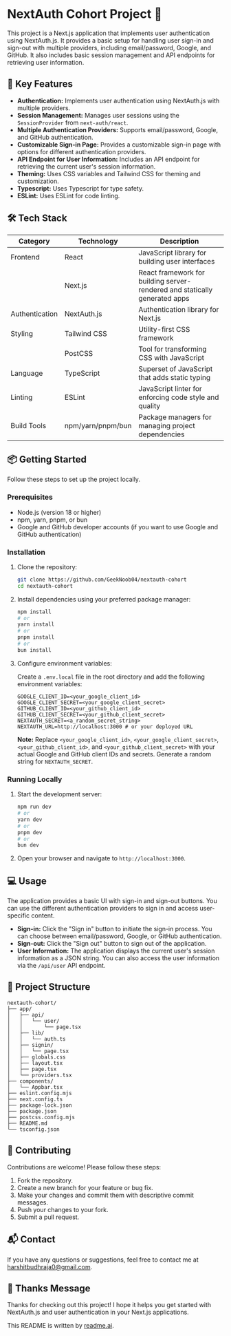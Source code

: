 # NextAuth Cohort Project 🚀

This project is a Next.js application that implements user authentication using NextAuth.js. It provides a basic setup for handling user sign-in and sign-out with multiple providers, including email/password, Google, and GitHub. It also includes basic session management and API endpoints for retrieving user information.

## 🚀 Key Features

- **Authentication:** Implements user authentication using NextAuth.js with multiple providers.
- **Session Management:** Manages user sessions using the `SessionProvider` from `next-auth/react`.
- **Multiple Authentication Providers:** Supports email/password, Google, and GitHub authentication.
- **Customizable Sign-in Page:** Provides a customizable sign-in page with options for different authentication providers.
- **API Endpoint for User Information:** Includes an API endpoint for retrieving the current user's session information.
- **Theming:** Uses CSS variables and Tailwind CSS for theming and customization.
- **Typescript:** Uses Typescript for type safety.
- **ESLint:** Uses ESLint for code linting.

## 🛠️ Tech Stack

| Category    | Technology          | Description                                                                 |
|-------------|-----------------------|-----------------------------------------------------------------------------|
| Frontend    | React               | JavaScript library for building user interfaces                               |
|             | Next.js             | React framework for building server-rendered and statically generated apps   |
| Authentication| NextAuth.js         | Authentication library for Next.js                                          |
| Styling     | Tailwind CSS        | Utility-first CSS framework                                                 |
|             | PostCSS             | Tool for transforming CSS with JavaScript                                     |
| Language    | TypeScript          | Superset of JavaScript that adds static typing                               |
| Linting     | ESLint              | JavaScript linter for enforcing code style and quality                       |
| Build Tools | npm/yarn/pnpm/bun   | Package managers for managing project dependencies                            |

## 📦 Getting Started

Follow these steps to set up the project locally.

### Prerequisites

- Node.js (version 18 or higher)
- npm, yarn, pnpm, or bun
- Google and GitHub developer accounts (if you want to use Google and GitHub authentication)

### Installation

1.  Clone the repository:

    ```bash
    git clone https://github.com/GeekNoob04/nextauth-cohort
    cd nextauth-cohort
    ```

2.  Install dependencies using your preferred package manager:

    ```bash
    npm install
    # or
    yarn install
    # or
    pnpm install
    # or
    bun install
    ```

3.  Configure environment variables:

    Create a `.env.local` file in the root directory and add the following environment variables:

    ```
    GOOGLE_CLIENT_ID=<your_google_client_id>
    GOOGLE_CLIENT_SECRET=<your_google_client_secret>
    GITHUB_CLIENT_ID=<your_github_client_id>
    GITHUB_CLIENT_SECRET=<your_github_client_secret>
    NEXTAUTH_SECRET=<a_random_secret_string>
    NEXTAUTH_URL=http://localhost:3000 # or your deployed URL
    ```

    **Note:** Replace `<your_google_client_id>`, `<your_google_client_secret>`, `<your_github_client_id>`, and `<your_github_client_secret>` with your actual Google and GitHub client IDs and secrets. Generate a random string for `NEXTAUTH_SECRET`.

### Running Locally

1.  Start the development server:

    ```bash
    npm run dev
    # or
    yarn dev
    # or
    pnpm dev
    # or
    bun dev
    ```

2.  Open your browser and navigate to `http://localhost:3000`.

## 💻 Usage

The application provides a basic UI with sign-in and sign-out buttons. You can use the different authentication providers to sign in and access user-specific content.

-   **Sign-in:** Click the "Sign in" button to initiate the sign-in process. You can choose between email/password, Google, or GitHub authentication.
-   **Sign-out:** Click the "Sign out" button to sign out of the application.
-   **User Information:** The application displays the current user's session information as a JSON string. You can also access the user information via the `/api/user` API endpoint.

## 📂 Project Structure

```
nextauth-cohort/
├── app/
│   ├── api/
│   │   └── user/
│   │       └── page.tsx
│   ├── lib/
│   │   └── auth.ts
│   ├── signin/
│   │   └── page.tsx
│   ├── globals.css
│   ├── layout.tsx
│   ├── page.tsx
│   └── providers.tsx
├── components/
│   └── Appbar.tsx
├── eslint.config.mjs
├── next.config.ts
├── package-lock.json
├── package.json
├── postcss.config.mjs
├── README.md
└── tsconfig.json
```

## 🤝 Contributing

Contributions are welcome! Please follow these steps:

1.  Fork the repository.
2.  Create a new branch for your feature or bug fix.
3.  Make your changes and commit them with descriptive commit messages.
4.  Push your changes to your fork.
5.  Submit a pull request.

## 📬 Contact

If you have any questions or suggestions, feel free to contact me at [harshitbudhraja0@gmail.com](mailto:harshitbudhraja0@gmail.com).

## 💖 Thanks Message

Thanks for checking out this project! I hope it helps you get started with NextAuth.js and user authentication in your Next.js applications.

This README is written by [readme.ai](https://readme-generator-phi.vercel.app/).
